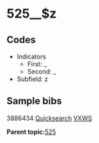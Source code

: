 # 525\_\_$z

## Codes

-   Indicators
    -   First: \_
    -   Second: \_
-   Subfield: z

## Sample bibs

3886434 [Quicksearch](https://search.library.yale.edu/catalog/3886434) [VXWS](http://prodorbis.library.yale.edu:7014/vxws/GetHoldingsService?bibId=3886434)

**Parent topic:**[525](../../tags/525/525.md)

